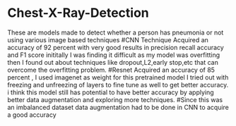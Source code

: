 # Chest-X-Ray-Detection
These are models made to detect whether a person has pneumonia or not using various image based techniques
#CNN Technique
Acquired an accuracy of 92 percent with very good results in precision recall accuracy and F1 score
inititally I was finding it difficult as my model was overfitting then I found out about techniques like dropout,L2,early stop,etc that can overcome the overfitting problem.
#Resnet
Acquired an accuracy of 85 percent , I used imagenet as weight for this pretrained model 
I tried out with freezing and unfreezing of layers to fine tune as well to get better accuracy.
i think this model still has potential to have better accuracy by applying better data augmentation and exploring more techniques.
#Since this was an imbalanced dataset data augmentation had to be done in CNN to acquire a good accuracy 
